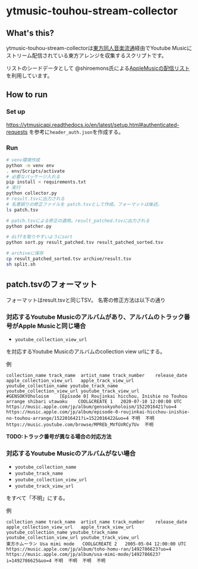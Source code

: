# ytmusic-touhou-stream-collector

## What's this?

ytmusic-touhou-stream-collectorは[東方同人音楽流通](https://touhou-music.jp/)経由でYoutube Musicにストリーム配信されている東方アレンジを収集するスクリプトです。

リストのシードデータとして @shiroemons氏による[AppleMusicの配信リスト](https://docs.google.com/spreadsheets/d/1h1M6Q0UPGvF8kTIiw0F5c7k0mGlkyhrI4kSkASRV_bw)を利用しています。

## How to run

### Set up

https://ytmusicapi.readthedocs.io/en/latest/setup.html#authenticated-requests を参考に`header_auth.json`を作成する。

### Run

```sh
# venv環境作成
python -m venv env
. env/Scripts/activate
# 必要なパッケージ入れる
pip install < requirements.txt
# 実行
python collector.py
# result.tsvに出力される
# 名寄誤りの修正ファイルを patch.tsvとして作成。フォーマットは後述。
ls patch.tsv

# patch.tsvによる修正の適用。result_patched.tsvに出力される
python patcher.py

# diffを取りやすいようにsort
python sort.py result_patched.tsv result_patched_sorted.tsv

# archiveに保存
cp result_patched_sorted.tsv archive/result.tsv
sh split.sh
```

## patch.tsvのフォーマット

フォーマットはresult.tsvと同じTSV。
名寄の修正方法は以下の通り

### 対応するYoutube Musicのアルバムがあり、アルバムのトラック番号がApple Musicと同じ場合

 * `youtube_collection_view_url`

を対応するYoutube Musicのアルバムのcollection view urlにする。

例
```
collection_name	track_name	artist_name	track_number	release_date	apple_collection_view_url	apple_track_view_url	youtube_collection_name	youtube_track_name	youtube_collection_view_url	youtube_track_view_url
#GENSOKYOholoism	[Episode 0] Roujinkai hicchou, Inishie no Touhou arrange shibari utawaku	COOL&CREATE	1	2020-07-10 12:00:00 UTC	https://music.apple.com/jp/album/gensokyoholoism/1522016421?uo=4	https://music.apple.com/jp/album/episode-0-roujinkai-hicchou-inishie-no-touhou-arrange/1522016421?i=1522016422&uo=4	不明	不明	https://music.youtube.com/browse/MPREb_MVfGVRCy7Uv	不明
```

**TODO:トラック番号が異なる場合の対応方法**

### 対応するYoutube Musicのアルバムがない場合

 * `youtube_collection_name`
 * `youtube_track_name`
 * `youtube_collection_view_url`
 * `youtube_track_view_url`

をすべて「不明」にする。

例
```
collection_name	track_name	artist_name	track_number	release_date	apple_collection_view_url	apple_track_view_url	youtube_collection_name	youtube_track_name	youtube_collection_view_url	youtube_track_view_url
東方ホムーラン	Usa mimi mode	COOL&CREATE	2	2005-05-04 12:00:00 UTC	https://music.apple.com/jp/album/toho-homu-ran/1492786623?uo=4	https://music.apple.com/jp/album/usa-mimi-mode/1492786623?i=1492786625&uo=4	不明	不明	不明	不明
```


